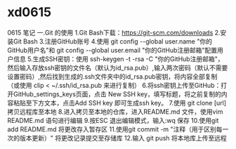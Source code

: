 # xd0615
0615 笔记
一.Git 的使用 
1.Git Bash下载：https://git-scm.com/downloads
2.安装Git Bash
3.注册GitHub账号
4.使用 git config --global user.name "你的GitHub用户名"和 git config --global user.email "你的GitHub注册邮箱"配置用户信息
5.生成SSH密钥：使用 ssh-keygen -t -rsa -C "你的GitHub注册邮箱"，然后输入存放ssh密钥的文件名（默认为id_rsa.pub）,输入两次密码（默认不需要设置密码）,然后找到生成的.ssh文件夹中的id_rsa.pub密钥，将内容全部复制（或使用 clip < ~/.ssh/id_rsa.pub 来进行复制）
6.将ssh密钥上传至GitHub：打开GitHub_settings_keys页面，点击 New SSH key，填写标题，将之前复制的内容粘贴至下方文本，点击Add SSH key 即可生成ssh key。
7.使用 git clone [url]拷贝远程库至本地
8.进入拷贝至本地的仓库，进入README.md 文件，使用vim README.md 语句进行编辑
9.按ESC 退出编辑模式，输入:wq 保存
10.使用git add README.md 将更改存入暂存区
11.使用git commit -m "注释（用于区别每一次的版本更新）" 将更改记录提交至存储库
12.输入 git push 将本地库上传至远程

